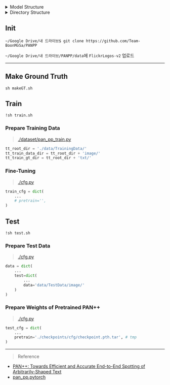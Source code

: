 <details>
<summary>Model Structure</summary>
<div>

![Model](https://user-images.githubusercontent.com/42334717/225534121-10ba8a2a-6424-466a-8382-0dd7ebfc654b.png)

</div>
</details>

<details>
<summary>Directory Structure</summary>
<div>

```
├── cfg.py
├── checkpoints
│   └── cfg
│       └── checkpoint.pth.tar
├── data
│   ├── TestData
│   │   ├── image
│   │   └── txt
│   └── TrainingData
│       ├── image
│       └── txt
├── dataset
│   ├── builder.py
│   ├── __init__.py
│   ├── pan_pp_test.py
│   └── pan_pp_train.py
├── models
│   ├── backbone
│   │   ├── builder.py
│   │   ├── __init__.py
│   │   └── resnet.py
│   ├── builder.py
│   ├── head
│   │   ├── builder.py
│   │   ├── __init__.py
│   │   └── pan_pp_det_head.py
│   ├── __init__.py
│   ├── loss
│   │   ├── acc.py
│   │   ├── builder.py
│   │   ├── dice_loss.py
│   │   ├── emb_loss_v1.py
│   │   ├── emb_loss_v2.py
│   │   ├── __init__.py
│   │   ├── iou.py
│   │   └── ohem.py
│   ├── neck
│   │   ├── builder.py
│   │   ├── fpem_v2.py
│   │   └── __init__.py
│   ├── pan_pp.py
│   └── utils
│       ├── conv_bn_relu.py
│       ├── coordconv.py
│       ├── fuse_conv_bn.py
│       └── __init__.py
├── README.md
├── requirement.txt
├── main.ipynb
├── test.py
├── test.sh
├── train.py
├── train.sh
└── utils
    ├── average_meter.py
    ├── corrector.py
    ├── __init__.py
    ├── logger.py
    ├── result_format.py
    └── visualizer.py
```

</div>
</details>

## Init

```shell
~/Google Drive/내 드라이브$ git clone https://github.com/Team-BoonMoSa/PANPP
```

`~/Google Drive/내 드라이브/PANPP/data`에 `FlickrLogos-v2` 업로드

---

## Make Ground Truth

```shell
sh makeGT.sh
```

## Train

```shell
!sh train.sh
```

### Prepare Training Data

> [./dataset/pan_pp_train.py](https://github.com/Team-BoonMoSa/PANPP/blob/main/dataset/pan_pp_train.py)

```python
tt_root_dir = './data/TrainingData/'
tt_train_data_dir = tt_root_dir + 'image/'
tt_train_gt_dir = tt_root_dir + 'txt/'
```

### Fine-Tuning

> [./cfg.py](https://github.com/Team-BoonMoSa/PANPP/blob/main/cfg.py)

```python
train_cfg = dict(
    ...
    # pretrain='',
)
```

## Test

```shell
!sh test.sh
```

### Prepare Test Data

> [./cfg.py](https://github.com/Team-BoonMoSa/PANPP/blob/main/cfg.py)

```python
data = dict(
    ...
    test=dict(
        ...
        data='data/TestData/image/'
    )
)
```

### Prepare Weights of Pretrained PAN++

> [./cfg.py](https://github.com/Team-BoonMoSa/PANPP/blob/main/cfg.py)

```python
test_cfg = dict(
    ...
    pretrain='./checkpoints/cfg/checkpoint.pth.tar', # tmp
)
```

---

> Reference
+ [PAN++: Towards Efficient and Accurate End-to-End Spotting of Arbitrarily-Shaped Text](https://arxiv.org/abs/2105.00405)
+ [pan_pp.pytorch](https://github.com/whai362/pan_pp.pytorch)
